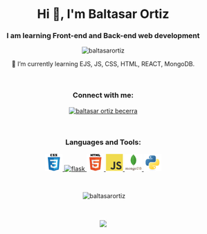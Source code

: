<h1 align="center">Hi 👋, I'm Baltasar Ortiz</h1>
<h3 align="center">I am learning Front-end and Back-end web development</h3>

<p align="center"> <img src="https://komarev.com/ghpvc/?username=baltasarortiz&label=Profile%20views&color=0e75b6&style=flat" alt="baltasarortiz" /> </p>

<p align="center">
    🌱 I’m currently learning EJS, JS, CSS, HTML, REACT, MongoDB.
</p>

<br>

<h3 align="center">Connect with me:</h3>
<p align="center">
<a href="https://www.linkedin.com/in/baltasar-ortiz-becerra-216113255/" target="blank"><img align="center" src="https://raw.githubusercontent.com/rahuldkjain/github-profile-readme-generator/master/src/images/icons/Social/linked-in-alt.svg" alt="baltasar ortiz becerra" height="30" width="40" /></a>
</p>

<br>

<h3 align="center">Languages and Tools:</h3>
<p align="center"> <a href="https://www.w3schools.com/css/" target="_blank" rel="noreferrer"> <img src="https://raw.githubusercontent.com/devicons/devicon/master/icons/css3/css3-original-wordmark.svg" alt="css3" width="40" height="40"/> </a> <a href="https://flask.palletsprojects.com/" target="_blank" rel="noreferrer"> <img src="https://www.vectorlogo.zone/logos/pocoo_flask/pocoo_flask-icon.svg" alt="flask" width="40" height="40"/> </a> <a href="https://www.w3.org/html/" target="_blank" rel="noreferrer"> <img src="https://raw.githubusercontent.com/devicons/devicon/master/icons/html5/html5-original-wordmark.svg" alt="html5" width="40" height="40"/> </a> <a href="https://developer.mozilla.org/en-US/docs/Web/JavaScript" target="_blank" rel="noreferrer"> <img src="https://raw.githubusercontent.com/devicons/devicon/master/icons/javascript/javascript-original.svg" alt="javascript" width="40" height="40"/> </a> <a href="https://www.mongodb.com/" target="_blank" rel="noreferrer"> <img src="https://raw.githubusercontent.com/devicons/devicon/master/icons/mongodb/mongodb-original-wordmark.svg" alt="mongodb" width="40" height="40"/> </a> <a href="https://www.python.org" target="_blank" rel="noreferrer"> <img src="https://raw.githubusercontent.com/devicons/devicon/master/icons/python/python-original.svg" alt="python" width="40" height="40"/> </a> </p>
<br>
<p align="center">&nbsp;<img align="center"
        src="https://github-readme-stats.vercel.app/api?username=baltasarortiz&show_icons=true&theme=dark&locale=en"
        alt="baltasarortiz" /></p>
<br>
<p align="center"><img align="center" src="https://tenor.com/es/view/coding-gif-25731151.gif" width="400"/></p>
